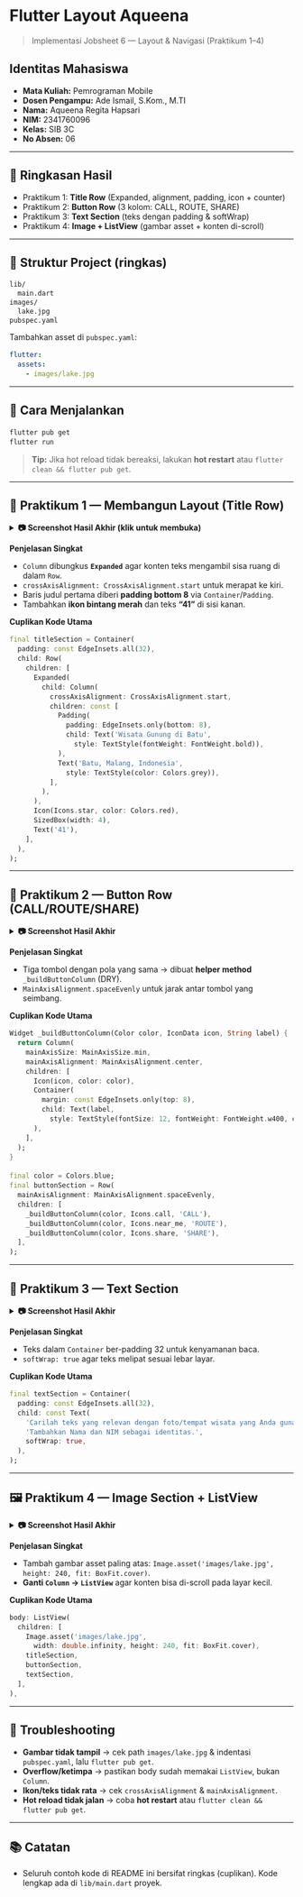 # Flutter Layout Aqueena

> Implementasi Jobsheet 6 — Layout & Navigasi (Praktikum 1–4)

## Identitas Mahasiswa

* **Mata Kuliah:** Pemrograman Mobile
* **Dosen Pengampu:** Ade Ismail, S.Kom., M.TI
* **Nama:** Aqueena Regita Hapsari
* **NIM:** 2341760096
* **Kelas:** SIB 3C
* **No Absen:** 06

---

## 📌 Ringkasan Hasil

* Praktikum 1: **Title Row** (Expanded, alignment, padding, icon + counter)
* Praktikum 2: **Button Row** (3 kolom: CALL, ROUTE, SHARE)
* Praktikum 3: **Text Section** (teks dengan padding & softWrap)
* Praktikum 4: **Image + ListView** (gambar asset + konten di-scroll)

---

## 📁 Struktur Project (ringkas)

```
lib/
  main.dart
images/
  lake.jpg
pubspec.yaml
```

Tambahkan asset di `pubspec.yaml`:

```yaml
flutter:
  assets:
    - images/lake.jpg
```

---

## 🚀 Cara Menjalankan

```bash
flutter pub get
flutter run
```

> **Tip:** Jika hot reload tidak bereaksi, lakukan **hot restart** atau `flutter clean && flutter pub get`.

---

## 🧪 Praktikum 1 — Membangun Layout (Title Row)

<details>
<summary><b>📷 Screenshot Hasil Akhir (klik untuk membuka)</b></summary>

Letakkan file screenshot di folder `docs/` lalu tampilkan:


![Praktikum 1 — Title Row](images/1.png)



</details>

**Penjelasan Singkat**

* `Column` dibungkus **`Expanded`** agar konten teks mengambil sisa ruang di dalam `Row`.
* `crossAxisAlignment: CrossAxisAlignment.start` untuk merapat ke kiri.
* Baris judul pertama diberi **padding bottom 8** via `Container`/`Padding`.
* Tambahkan **ikon bintang merah** dan teks **“41”** di sisi kanan.

**Cuplikan Kode Utama**

```dart
final titleSection = Container(
  padding: const EdgeInsets.all(32),
  child: Row(
    children: [
      Expanded(
        child: Column(
          crossAxisAlignment: CrossAxisAlignment.start,
          children: const [
            Padding(
              padding: EdgeInsets.only(bottom: 8),
              child: Text('Wisata Gunung di Batu',
                style: TextStyle(fontWeight: FontWeight.bold)),
            ),
            Text('Batu, Malang, Indonesia',
              style: TextStyle(color: Colors.grey)),
          ],
        ),
      ),
      Icon(Icons.star, color: Colors.red),
      SizedBox(width: 4),
      Text('41'),
    ],
  ),
);
```

---

## 🧭 Praktikum 2 — Button Row (CALL/ROUTE/SHARE)

<details>
<summary><b>📷 Screenshot Hasil Akhir</b></summary>

![Praktikum 2 — Button Row](images/2.png)

</details>

**Penjelasan Singkat**

* Tiga tombol dengan pola yang sama → dibuat **helper method** `_buildButtonColumn` (DRY).
* `MainAxisAlignment.spaceEvenly` untuk jarak antar tombol yang seimbang.

**Cuplikan Kode Utama**

```dart
Widget _buildButtonColumn(Color color, IconData icon, String label) {
  return Column(
    mainAxisSize: MainAxisSize.min,
    mainAxisAlignment: MainAxisAlignment.center,
    children: [
      Icon(icon, color: color),
      Container(
        margin: const EdgeInsets.only(top: 8),
        child: Text(label,
          style: TextStyle(fontSize: 12, fontWeight: FontWeight.w400, color: color)),
      ),
    ],
  );
}

final color = Colors.blue;
final buttonSection = Row(
  mainAxisAlignment: MainAxisAlignment.spaceEvenly,
  children: [
    _buildButtonColumn(color, Icons.call, 'CALL'),
    _buildButtonColumn(color, Icons.near_me, 'ROUTE'),
    _buildButtonColumn(color, Icons.share, 'SHARE'),
  ],
);
```

---

## 📝 Praktikum 3 — Text Section

<details>
<summary><b>📷 Screenshot Hasil Akhir</b></summary>

![Praktikum 3 — Text Section](images/3.png)

</details>

**Penjelasan Singkat**

* Teks dalam `Container` ber-padding 32 untuk kenyamanan baca.
* `softWrap: true` agar teks melipat sesuai lebar layar.

**Cuplikan Kode Utama**

```dart
final textSection = Container(
  padding: const EdgeInsets.all(32),
  child: const Text(
    'Carilah teks yang relevan dengan foto/tempat wisata yang Anda gunakan. '
    'Tambahkan Nama dan NIM sebagai identitas.',
    softWrap: true,
  ),
);
```

---

## 🖼️ Praktikum 4 — Image Section + ListView

<details>
<summary><b>📷 Screenshot Hasil Akhir</b></summary>

![Praktikum 4 — Image Section & ListView](images/4.png)


</details>

**Penjelasan Singkat**

* Tambah gambar asset paling atas: `Image.asset('images/lake.jpg', height: 240, fit: BoxFit.cover)`.
* **Ganti `Column` → `ListView`** agar konten bisa di-scroll pada layar kecil.

**Cuplikan Kode Utama**

```dart
body: ListView(
  children: [
    Image.asset('images/lake.jpg',
      width: double.infinity, height: 240, fit: BoxFit.cover),
    titleSection,
    buttonSection,
    textSection,
  ],
),
```

---

## 🧩 Troubleshooting

* **Gambar tidak tampil** → cek path `images/lake.jpg` & indentasi `pubspec.yaml`, lalu `flutter pub get`.
* **Overflow/ketimpa** → pastikan body sudah memakai `ListView`, bukan `Column`.
* **Ikon/teks tidak rata** → cek `crossAxisAlignment` & `mainAxisAlignment`.
* **Hot reload tidak jalan** → coba **hot restart** atau `flutter clean && flutter pub get`.

---

## 📚 Catatan

* Seluruh contoh kode di README ini bersifat ringkas (cuplikan). Kode lengkap ada di `lib/main.dart` proyek.
